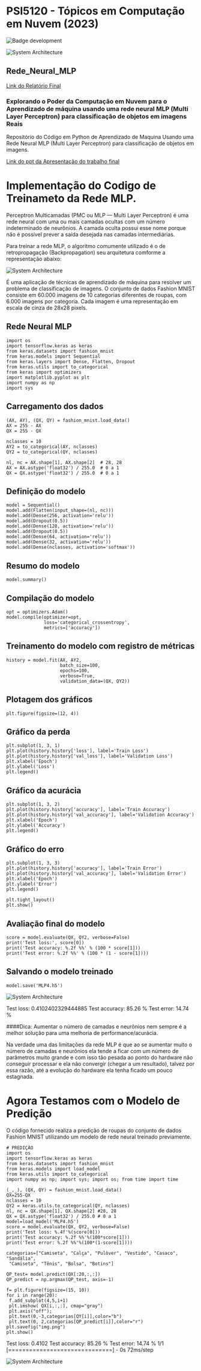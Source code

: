 # PSI5120 - Tópicos em Computação em Nuvem (2023)

![Badge development](http://img.shields.io/static/v1?label=states&message=%20Full&color=blue&style=for-the-badge)

![System Architecture](https://github.com/ruan-math/Rede_Neural_MLP/blob/main/cloud.jpg)

## Rede_Neural_MLP

[Link do Relatório Final ](https://github.com/ruan-math/Rede_Neural_MLP/blob/main/Trabalho%20final.pdf)

### Explorando o Poder da Computação em Nuvem para o Aprendizado de máquina usando uma rede neural  MLP (Multi Layer Perceptron) para classificação de objetos em imagens Reais

Repositório do Código em Python de Aprendizado de Maquina Usando uma Rede Neural MLP (Multi Layer Perceptron) para 
classificação de objetos em imagens.

[Link do ppt da Apresentação do trabalho final ](https://github.com/ruan-math/Rede_Neural_MLP/blob/main/Computa%C3%A7%C3%A3o%20em%20nuvem%20para%20aprendizado%20de%20m%C3%A1quina.pdf)

# Implementação do Codigo de Treinameto da Rede MLP.

Perceptron Multicamadas (PMC ou MLP — Multi Layer Perceptron) é uma rede neural com uma ou mais camadas ocultas com um número indeterminado de neurônios. A camada oculta possui esse nome porque não é possível prever a saída desejada nas camadas intermediárias.

Para treinar a rede MLP, o algoritmo comumente utilizado é o de retropropagação (Backpropagation) seu arquitetura comforme a representação abaixo:

![System Architecture](https://github.com/ruan-math/Rede_Neural_MLP/blob/main/MLP.png)


É uma aplicação de técnicas de aprendizado de máquina para resolver um problema de classificação de imagens. O conjunto de dados Fashion MNIST consiste em 60.000 imagens de 10 categorias diferentes de roupas, com 6.000 imagens por categoria. Cada imagem é uma representação em escala de cinza de 28x28 pixels.

##  Rede Neural MLP
``````
import os
import tensorflow.keras as keras
from keras.datasets import fashion_mnist
from keras.models import Sequential
from keras.layers import Dense, Flatten, Dropout
from keras.utils import to_categorical
from keras import optimizers
import matplotlib.pyplot as plt
import numpy as np
import sys
``````

## Carregamento dos dados
``````
(AX, AY), (QX, QY) = fashion_mnist.load_data()
AX = 255 - AX
QX = 255 - QX

nclasses = 10
AY2 = to_categorical(AY, nclasses)
QY2 = to_categorical(QY, nclasses)

nl, nc = AX.shape[1], AX.shape[2]  # 28, 28
AX = AX.astype('float32') / 255.0  # 0 a 1
QX = QX.astype('float32') / 255.0  # 0 a 1
``````

## Definição do modelo
``````
model = Sequential()
model.add(Flatten(input_shape=(nl, nc)))
model.add(Dense(256, activation='relu'))
model.add(Dropout(0.5))
model.add(Dense(128, activation='relu'))
model.add(Dropout(0.5))
model.add(Dense(64, activation='relu'))
model.add(Dense(32, activation='relu'))
model.add(Dense(nclasses, activation='softmax'))
``````

## Resumo do modelo
``````
model.summary()
``````

## Compilação do modelo
``````
opt = optimizers.Adam()
model.compile(optimizer=opt,
              loss='categorical_crossentropy',
              metrics=['accuracy'])
``````

## Treinamento do modelo com registro de métricas
``````
history = model.fit(AX, AY2,
                    batch_size=100,
                    epochs=100,
                    verbose=True,
                    validation_data=(QX, QY2))
``````

## Plotagem dos gráficos
``````
plt.figure(figsize=(12, 4))
``````

## Gráfico da perda
``````
plt.subplot(1, 3, 1)
plt.plot(history.history['loss'], label='Train Loss')
plt.plot(history.history['val_loss'], label='Validation Loss')
plt.xlabel('Epoch')
plt.ylabel('Loss')
plt.legend()
``````

## Gráfico da acurácia
``````
plt.subplot(1, 3, 2)
plt.plot(history.history['accuracy'], label='Train Accuracy')
plt.plot(history.history['val_accuracy'], label='Validation Accuracy')
plt.xlabel('Epoch')
plt.ylabel('Accuracy')
plt.legend()
``````

## Gráfico do erro
``````
plt.subplot(1, 3, 3)
plt.plot(history.history['accuracy'], label='Train Error')
plt.plot(history.history['val_accuracy'], label='Validation Error')
plt.xlabel('Epoch')
plt.ylabel('Error')
plt.legend()

plt.tight_layout()
plt.show()
``````

## Avaliação final do modelo
``````
score = model.evaluate(QX, QY2, verbose=False)
print('Test loss:', score[0])
print('Test accuracy: %.2f %%' % (100 * score[1]))
print('Test error: %.2f %%' % (100 * (1 - score[1])))
``````

## Salvando o modelo treinado

``````
model.save('MLP4.h5')
``````
![System Architecture](https://github.com/ruan-math/Rede_Neural_MLP/blob/main/Resultado%20Treinamento.png)

Test loss: 0.4102402329444885
Test accuracy: 85.26 %
Test error: 14.74 %

####Dica: Aumentar o número de camadas e neurônios nem sempre é a melhor solução para uma melhoria de performance/acurácia.

Na verdade uma das limitações da rede MLP é que ao se aumentar muito o número de camadas e neurônios ela tende a ficar com um número de parâmetros muito grande e com isso tão pesada ao ponto do hardware não conseguir processar e ela não convergir (chegar a um resultado), talvez por essa razão, até a evolução do hardware ela tenha ficado um pouco estagnada.

# Agora Testamos com o Modelo de Predição 

O código fornecido realiza a predição de roupas do conjunto de dados Fashion MNIST utilizando um modelo de rede neural treinado previamente.

``````
# PREDIÇÃO 
import os
import tensorflow.keras as keras
from keras.datasets import fashion_mnist
from keras.models import load_model
from keras.utils import to_categorical
import numpy as np; import sys; import os; from time import time

(_,_), (QX, QY) = fashion_mnist.load_data()
QX=255-QX
nclasses = 10
QY2 = keras.utils.to_categorical(QY, nclasses)
nl, nc = QX.shape[1], QX.shape[2] #28, 28
QX = QX.astype('float32') / 255.0 # 0 a 1
model=load_model('MLP4.h5')
score = model.evaluate(QX, QY2, verbose=False)
print('Test loss: %.4f'%(score[0]))
print('Test accuracy: %.2f %%'%(100*score[1]))
print('Test error: %.2f %%'%(100*(1-score[1])))

categorias=["Camiseta", "Calça", "Pulôver", "Vestido", "Casaco", "Sandália",
 "Camiseta", "Tênis", "Bolsa", "Botins"]

QP_test= model.predict(QX[:20,:,:])
QP_predict = np.argmax(QP_test, axis=-1)

f= plt.figure(figsize=(15, 10))
for i in range(20):
 f.add_subplot(4,5,i+1)
 plt.imshow( QX[i,:,:], cmap="gray")
 plt.axis("off");
 plt.text(0,-3,categorias[QY[i]],color="b")
 plt.text(0, 2,categorias[QP_predict[i]],color="r")
plt.savefig("img.png")
plt.show()

``````
Test loss: 0.4102
Test accuracy: 85.26 %
Test error: 14.74 %
1/1 [==============================] - 0s 72ms/step

![System Architecture](https://github.com/ruan-math/Rede_Neural_MLP/blob/main/Modelo%20Preditor.png)


